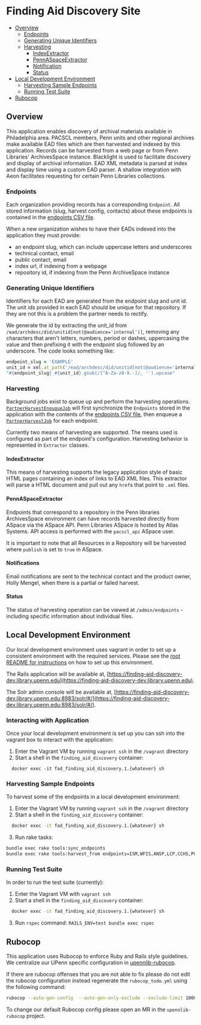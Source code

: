 # Finding Aid Discovery Site

- [Overview](#overview)
  - [Endpoints](#endpoints)
  - [Generating Unique Identifiers](#generating-unique-identifiers)
  - [Harvesting](#harvesting)
    - [IndexExtractor](#indexextractor)
    - [PennASpaceExtractor](#pennaspaceextractor)
    - [Notification](#notifications)
    - [Status](#status)
- [Local Development Environment](#local-development-environment)
  - [Harvesting Sample Endpoints](#harvesting-sample-endpoints)
  - [Running Test Suite](#running-test-suite)
- [Rubocop](#rubocop)

## Overview
This application enables discovery of archival materials available in Philadelphia area. PACSCL members, Penn units and other regional archives make available EAD files which are then harvested and indexed by this application. Records can be harvested from a web page or from Penn Libraries' ArchivesSpace instance. Blacklight is used to facilitate discovery and display of archival information. EAD XML metadata is parsed at index and display time using a custom EAD parser. A shallow integration with Aeon facilitates requesting for certain Penn Libraries collections.

### Endpoints
Each organization providing records has a corresponding `Endpoint`. All stored information (slug, harvest config, contacts) about these endpoints is contained in the [endpoints CSV file](/ansible/roles/finding_aid_discovery/files/src/data/endpoints.csv).

When a new organization wishes to have their EADs indexed into the application they must provide:
- an endpoint slug, which can include uppercase letters and underscores
- technical contact, email
- public contact, email
- index url, if indexing from a webpage
- repository id, if indexing from the Penn ArchiveSpace instance

### Generating Unique Identifiers
Identifiers for each EAD are generated from the endpoint slug and unit id. The unit ids provided in each EAD should be unique for that repository. If they are not this is a problem the partner needs to rectify.

We generate the id by extracting the unit_id from `/ead/archdesc/did/unitid[not(@audience='internal')]`, removing any characters that aren't letters, numbers, period or dashes, uppercasing the value and then prefixing it with the endpoint slug followed by an underscore. The code looks something like:

```ruby
endpoint_slug = 'EXAMPLE'
unit_id = xml.at_path('/ead/archdesc/did/unitid[not(@audience='internal')]').text
"#{endpoint_slug}_#{unit_id}.gsub(/[^A-Za-z0-9.-]/, '').upcase"
```

### Harvesting

Background jobs exist to queue up and perform the harvesting operations. [`PartnerHarvestEnququeJob`](/ansible/roles/finding_aid_discovery/files/src/app/jobs/partner_harvest_enqueue_job.rb) will first synchronize the `Endpoints` stored in the application with the contents of the [endpoints CSV file](/ansible/roles/finding_aid_discovery/files/src/data/endpoints.csv), then enqueue a [`PartnerHarvestJob`](/ansible/roles/finding_aid_discovery/files/src/app/jobs/partner_harvest_job.rb) for each endpoint.

Currently two means of harvesting are supported. The means used is configured as part of the endpoint's configuration. Harvesting behavior is represented in `Extractor` classes.

#### IndexExtractor

This means of harvesting supports the legacy application style of basic HTML pages containing an index of links to EAD XML files. This extractor will parse a HTML document and pull out any `href`s that point to `.xml` files.

#### PennASpaceExtractor

Endpoints that correspond to a repository in the Penn libraries ArchivesSpace environment can have records harvested directly from ASpace via the ASpace API. Penn Libraries ASpace is hosted by Atlas Systems. API access is performed with the `pacscl_api` ASpace user.

It is important to note that all Resources in a Repository will be harvested where `publish` is set to `true` in ASpace.

#### Notifications
Email notifications are sent to the technical contact and the product owner, Holly Mengel, when there is a partial or failed harvest. 

#### Status
The status of harvesting operation can be viewed at `/admin/endpoints` - including specific information about individual files.

## Local Development Environment

Our local development environment uses vagrant in order to set up a consistent environment with the required services. Please see the [root README for instructions](../../../../../README.md#development)  on how to set up this environment.

The Rails application will be available at, [https://finding-aid-discovery-dev.library.upenn.edu](https://finding-aid-discovery-dev.library.upenn.edu).

The Solr admin console will be available at, [https://finding-aid-discovery-dev.library.upenn.edu:8983/solr/#/](https://finding-aid-discovery-dev.library.upenn.edu:8983/solr/#/).

### Interacting with Application

Once your local development environment is set up you can ssh into the vagrant box to interact with the application:

1. Enter the Vagrant VM by running `vagrant ssh` in the `/vagrant` directory
2. Start a shell in the `finding_aid_discovery` container:
```
  docker exec -it fad_finding_aid_discovery.1.{whatever} sh
```

### Harvesting Sample Endpoints

To harvest some of the endpoints in a local development environment:

1. Enter the Vagrant VM by running `vagrant ssh` in the `/vagrant` directory
2. Start a shell in the `finding_aid_discovery` container:
```bash
  docker exec -it fad_finding_aid_discovery.1.{whatever} sh
```
3. Run rake tasks:
```bash
bundle exec rake tools:sync_endpoints
bundle exec rake tools:harvest_from endpoints=ISM,WFIS,ANSP,LCP,CCHS,PCA
```

### Running Test Suite

In order to run the test suite (currently):

1. Enter the Vagrant VM with `vagrant ssh`
2. Start a shell in the `finding_aid_discovery` container:
```bash
  docker exec -it fad_finding_aid_discovery.1.{whatever} sh
```
3. Run `rspec` command: `RAILS_ENV=test bundle exec rspec`

## Rubocop

This application uses Rubocop to enforce Ruby and Rails style guidelines. We centralize our UPenn specific configuration in 
[upennlib-rubocop](https://gitlab.library.upenn.edu/digital-library-development-team/upennlib-rubocop).

If there are rubocop offenses that you are not able to fix please do not edit the rubocop configuration instead regenerate the `rubocop_todo.yml` using the following command:

```bash
rubocop --auto-gen-config  --auto-gen-only-exclude --exclude-limit 10000
```

To change our default Rubocop config please open an MR in the `upennlib-rubocop` project.
